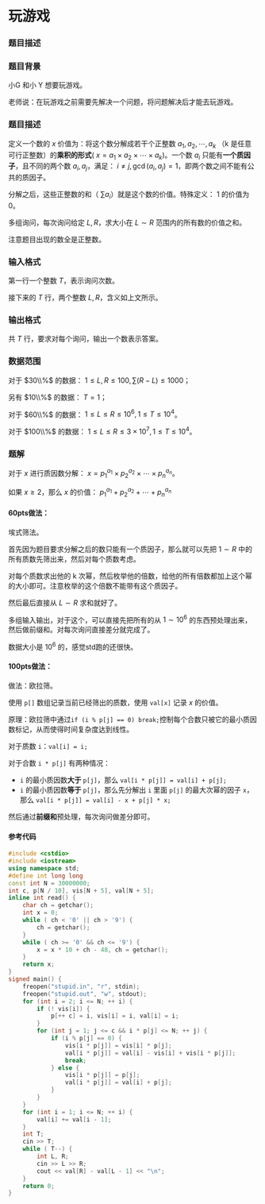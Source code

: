 # 玩游戏

### 题目描述
### 题目背景

小G 和小 Y 想要玩游戏。

老师说：在玩游戏之前需要先解决一个问题，将问题解决后才能去玩游戏。

### 题目描述

定义一个数的 $x$ 价值为：将这个数分解成若干个正整数 $a_1,a_2,\cdots,a_k$ （k 是任意可行正整数）的**乘积的形式**( $x = a_1 \times a_2 \times \cdots \times a_k$)。一个数 $a_i$ 只能有**一个质因子**，且不同的两个数 $a_i,a_j$，满足： $i\neq j,\gcd(a_i,a_j)=1$，即两个数之间不能有公共的质因子。

分解之后，这些正整数的和（ $\sum a_i$）就是这个数的价值。特殊定义： $1$ 的价值为 $0$。

多组询问，每次询问给定 $L,R$，求大小在 $L\sim R$ 范围内的所有数的价值之和。

注意题目出现的数全是正整数。

### 输入格式

第一行一个整数 $T$，表示询问次数。

接下来的 $T$ 行，两个整数 $L,R$，含义如上文所示。

### 输出格式

共 $T$ 行，要求对每个询问，输出一个数表示答案。

### 数据范围

对于 $30\\%$ 的数据： $1\le L,R\le 100,\sum(R-L)\le 1000$；

另有 $10\\%$​ 的数据： $T=1$​；

对于 $60\\%$ 的数据： $1\le L\le R\le 10^6,1\le T\le 10^4$。

对于 $100\\%$ 的数据： $1\le L\le R\le 3\times 10^7,1\le T\le 10^4$。

<div style="page-break-after: always"></div>

### 题解
对于 $x$ 进行质因数分解： $x = p_1^{a_1} \times p_2^{a_2} \times \cdots \times p_n^{a_n}$。

如果 $x \geq 2$，那么 $x$ 的价值： $p_1^{a_1} + p_2^{a_2} + \cdots + p_n^{a_n}$

#### 60pts做法：

埃式筛法。

首先因为题目要求分解之后的数只能有一个质因子，那么就可以先把 $1\sim R$ 中的所有质数先筛出来，然后对每个质数考虑。

对每个质数求出他的 k 次幂，然后枚举他的倍数，给他的所有倍数都加上这个幂的大小即可。注意枚举的这个倍数不能带有这个质因子。

然后最后直接从 $L\sim R$ 求和就好了。

多组输入输出，对于这个，可以直接先把所有的从 $1\sim 10^6$ 的东西预处理出来，然后做前缀和。对每次询问直接差分就完成了。

数据大小是 $10^6$ 的，感觉std跑的还很快。

#### 100pts做法：

做法：欧拉筛。

使用 `p[]` 数组记录当前已经筛出的质数，使用 `val[x]` 记录 $x$ 的价值。

原理：欧拉筛中通过`if (i % p[j] == 0) break;`控制每个合数只被它的最小质因数标记，从而使得时间复杂度达到线性。

对于质数 `i`：`val[i] = i;`

对于合数 `i * p[j]` 有两种情况：

*   `i` 的最小质因数**大于** `p[j]`，那么 `val[i * p[j]] = val[i] + p[j];`
*   `i` 的最小质因数**等于** `p[j]`，那么先分解出 `i` 里面 `p[j]` 的最大次幂的因子 `x`， 那么 `val[i * p[j]] = val[i] - x + p[j] * x;`

然后通过**前缀和**预处理，每次询问做差分即可。


#### 参考代码

```c++
#include <cstdio>
#include <iostream>
using namespace std;
#define int long long
const int N = 30000000;
int c, p[N / 10], vis[N + 5], val[N + 5];
inline int read() {
    char ch = getchar();
    int x = 0;
    while ( ch < '0' || ch > '9') {
        ch = getchar();
    }
    while ( ch >= '0' && ch <= '9') {
        x = x * 10 + ch - 48, ch = getchar();
    }
    return x;
}
signed main() {
    freopen("stupid.in", "r", stdin);
    freopen("stupid.out", "w", stdout);
    for (int i = 2; i <= N; ++ i) {
        if (! vis[i]) {
            p[++ c] = i, vis[i] = i, val[i] = i;
        }
        for (int j = 1; j <= c && i * p[j] <= N; ++ j) {
            if (i % p[j] == 0) {
                vis[i * p[j]] = vis[i] * p[j];
                val[i * p[j]] = val[i] - vis[i] + vis[i * p[j]];
                break;
            } else {
                vis[i * p[j]] = p[j];
                val[i * p[j]] = val[i] + p[j];
            }
        }
    }
    for (int i = 1; i <= N; ++ i) {
        val[i] += val[i - 1];
    }
    int T;
    cin >> T;
    while ( T--) {
        int L, R;
        cin >> L >> R;
        cout << val[R] - val[L - 1] << "\n";
    }
    return 0;
}
```

<div style="page-break-after: always"></div>
